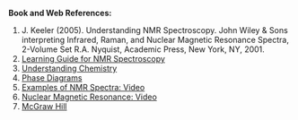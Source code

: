 **Book and Web References:**

1. J. Keeler (2005). Understanding NMR Spectroscopy. John Wiley & Sons interpreting Infrared, Raman, and Nuclear Magnetic Resonance Spectra, 2-Volume Set R.A. Nyquist, Academic Press, New York, NY, 2001.
2. [Learning Guide for NMR Spectroscopy](https://cactus.dixie.edu/smblack/chem2310/ch5/LG_key_Ch5.pdf)
3. [Understanding Chemistry](https://www.chemguide.co.uk/analysismenu.html#top)
4. [Phase Diagrams](https://www.wisc-online.com/objects/ViewObject.aspx?ID=GCH6304)
5. [Examples of NMR Spectra: Video](https://www.youtube.com/watch?v=SBuXwSFyZwU&feature;=player_embedded)
6. [Nuclear Magnetic Resonance: Video](https://www.youtube.com/watch?v=sDVTzayocWk&feature;=related)
7. [McGraw Hill](https://www.mhhe.com/physsci/chemistry/carey/student/olc/ch13nmr.html)
